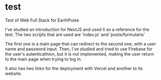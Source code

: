 # test
Test of Web Full Stack for EarthPulse

I've studied an introduction for NextJS and used it as a reference for the test.
The two scripts that are used are 'index.js' and 'posts/formulario'

The first one is a main page that can redirect to the second one, with a user name and password input.
Then, I've studied and tried to use Firebase for the user's autenticathion, but it is not implemented, making the user return to the main page when trying to log in.

It also has two links for the deployment with Vercel and another to its website.
